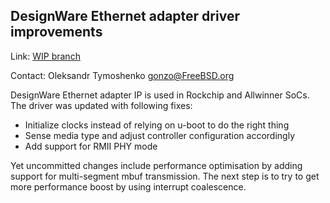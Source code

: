 ## DesignWare Ethernet adapter driver improvements ##

Link:    [WIP branch](https://github.com/gonzoua/freebsd/tree/rk_eth)

Contact: Oleksandr Tymoshenko <gonzo@FreeBSD.org>  

DesignWare Ethernet adapter IP is used in Rockchip and Allwinner SoCs.
The driver was updated with following fixes:
 
  * Initialize clocks instead of relying on u-boot to do the right thing
  * Sense media type and adjust controller configuration accordingly
  * Add support for RMII PHY mode

Yet uncommitted changes include performance optimisation by adding
support for multi-segment mbuf transmission. The next step is to
try to get more performance boost by using interrupt coalescence.
